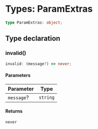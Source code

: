 # Types: ParamExtras

```ts
type ParamExtras: object;
```

## Type declaration

### invalid()

```ts
invalid: (message?) => never;
```

#### Parameters

| Parameter | Type |
| ------ | ------ |
| `message`? | `string` |

#### Returns

`never`
